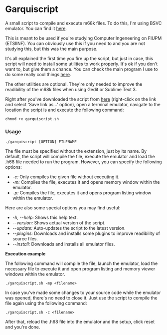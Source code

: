 # Garquiscript
A small script to compile and execute m68k files. 
To do this, I'm using BSVC emulator. You can find it <a href="http://www4.ncsu.edu/~bwmott/bsvc/" target="_blank">here</a>.

This is meant to be used if you're studying Computer Ingeneering on FIUPM (ETSIINF). You can obviously use this if
you need to and you are not studying this, but this was the main purpose.

It's all explained the first time you fire up the script, but just in case, this script will need to install some
utilities to work properly. It's ok if you don't want to, but give them a chance. You can check the main program I
use to do some really cool things <a href="https://github.com/jordansissel/xdotool" target="_blank">here</a>.

The other utilities are optional. They're only needed to improve the readibility of the m68k files when using Gedit
or Sublime Text 3.


Right after you've downloaded the script from <a href="https://raw.githubusercontent.com/MrGarri/Garquiscript/master/garquiscript.sh" target="_blank">here</a> (right-click on the link and select 'Save link as...' option), open a terminal
emulator, navigate to the location the script is and execute the following command:

    chmod +x garquiscript.sh
        

### Usage

    ./garquiscript [OPTION] FILENAME
    
The file must be specified without the extension, just by its name. By default, the script will compile the file,
execute the emulator and load the .h68 file needed to run the program. However, you can specify the following options:

*    *-c:* Only compiles the given file without executing it.
*    *-m:* Compiles the file, executes it and opens memory window within the emulator.
*    *-p:* Compiles the file, executes it and opens program listing window within the emulator.

Here are also some special options you may find useful:

*   *-h, --help:* Shows this help text.<br> 
*   *--version:* Shows actual version of the script.<br>
*   *--update:* Auto-updates the script to the latest version.<br>
*   *--plugins:* Downloads and installs some plugins to improve readibility of source files.<br>
*    *--install:* Downloads and installs all emulator files.

**Execution example**

The following command will compile the file, launch the emulator, load the necessary file to execute it and open program
listing and memory viewer windows within the emulator.

    ./garquiscript.sh -mp <filename> 
    
In case you've made some changes to your source code while the emulator was opened, there's no need to close it. Just use the script to compile the file again using the following command:

    ./garquiscript.sh -c <filename>
    
After that, reload the .h68 file into the emulator and the setup, click reset and you're done.
